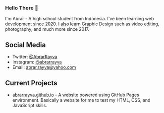 ### Hello There 👋
I'm Abrar - A high school student from Indonesia.
I've been learning web development since 2020. I also learn Graphic Design such as video editing, photography, and much more since 2017.

## Social Media
- Twitter: [@AbrarRayva](https://twitter.com/AbrarRayva/)
- Instagram: [@abrarrayva](https://instagram.com/abrarrayva/)
- Email: abrar.rayva@yahoo.com

## Current Projects
- [abrarrayva.github.io](https://abrarrayva.github.io/) - A website powered using GitHub Pages environment. Basically a website for me to test my HTML, CSS, and JavaScript skills.

<!--
**AbrarRayva/abrarrayva** is a ✨ _special_ ✨ repository because its `README.md` (this file) appears on your GitHub profile.

Here are some ideas to get you started:

- 🔭 I’m currently working on ...
- 🌱 I’m currently learning ...
- 👯 I’m looking to collaborate on ...
- 🤔 I’m looking for help with ...
- 💬 Ask me about ...
- 📫 How to reach me: ...
- 😄 Pronouns: ...
- ⚡ Fun fact: ...
-->
